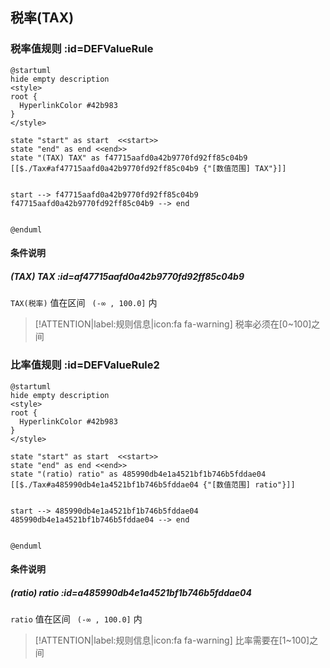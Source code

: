## 税率(TAX) <!-- {docsify-ignore-all} -->

   

### 税率值规则 :id=DEFValueRule

```plantuml
@startuml
hide empty description
<style>
root {
  HyperlinkColor #42b983
}
</style>

state "start" as start  <<start>>
state "end" as end <<end>>
state "(TAX) TAX" as f47715aafd0a42b9770fd92ff85c04b9 [[$./Tax#af47715aafd0a42b9770fd92ff85c04b9 {"[数值范围] TAX"}]]


start --> f47715aafd0a42b9770fd92ff85c04b9 
f47715aafd0a42b9770fd92ff85c04b9 --> end 


@enduml
```

#### 条件说明

##### (TAX) TAX :id=af47715aafd0a42b9770fd92ff85c04b9



`TAX(税率)` 值在区间 `
(-∞ , 100.0]` 内

> [!ATTENTION|label:规则信息|icon:fa fa-warning]
> 税率必须在[0~100]之间



### 比率值规则 :id=DEFValueRule2

```plantuml
@startuml
hide empty description
<style>
root {
  HyperlinkColor #42b983
}
</style>

state "start" as start  <<start>>
state "end" as end <<end>>
state "(ratio) ratio" as 485990db4e1a4521bf1b746b5fddae04 [[$./Tax#a485990db4e1a4521bf1b746b5fddae04 {"[数值范围] ratio"}]]


start --> 485990db4e1a4521bf1b746b5fddae04 
485990db4e1a4521bf1b746b5fddae04 --> end 


@enduml
```

#### 条件说明

##### (ratio) ratio :id=a485990db4e1a4521bf1b746b5fddae04



`ratio` 值在区间 `
(-∞ , 100.0]` 内

> [!ATTENTION|label:规则信息|icon:fa fa-warning]
> 比率需要在[1~100]之间







